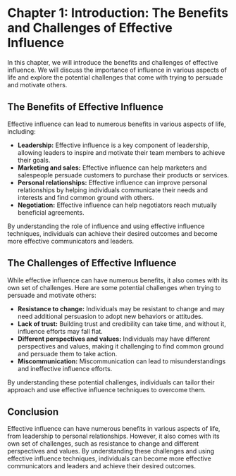 Chapter 1: Introduction: The Benefits and Challenges of Effective Influence
===========================================================================

In this chapter, we will introduce the benefits and challenges of effective influence. We will discuss the importance of influence in various aspects of life and explore the potential challenges that come with trying to persuade and motivate others.

The Benefits of Effective Influence
-----------------------------------

Effective influence can lead to numerous benefits in various aspects of life, including:

* **Leadership:** Effective influence is a key component of leadership, allowing leaders to inspire and motivate their team members to achieve their goals.
* **Marketing and sales:** Effective influence can help marketers and salespeople persuade customers to purchase their products or services.
* **Personal relationships:** Effective influence can improve personal relationships by helping individuals communicate their needs and interests and find common ground with others.
* **Negotiation:** Effective influence can help negotiators reach mutually beneficial agreements.

By understanding the role of influence and using effective influence techniques, individuals can achieve their desired outcomes and become more effective communicators and leaders.

The Challenges of Effective Influence
-------------------------------------

While effective influence can have numerous benefits, it also comes with its own set of challenges. Here are some potential challenges when trying to persuade and motivate others:

* **Resistance to change:** Individuals may be resistant to change and may need additional persuasion to adopt new behaviors or attitudes.
* **Lack of trust:** Building trust and credibility can take time, and without it, influence efforts may fall flat.
* **Different perspectives and values:** Individuals may have different perspectives and values, making it challenging to find common ground and persuade them to take action.
* **Miscommunication:** Miscommunication can lead to misunderstandings and ineffective influence efforts.

By understanding these potential challenges, individuals can tailor their approach and use effective influence techniques to overcome them.

Conclusion
----------

Effective influence can have numerous benefits in various aspects of life, from leadership to personal relationships. However, it also comes with its own set of challenges, such as resistance to change and different perspectives and values. By understanding these challenges and using effective influence techniques, individuals can become more effective communicators and leaders and achieve their desired outcomes.
